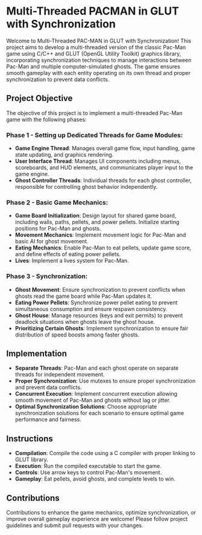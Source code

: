 # Multi-Threaded PACMAN in GLUT with Synchronization

Welcome to Multi-Threaded PAC-MAN in GLUT with Synchronization! This project aims to develop a multi-threaded version of the classic Pac-Man game using C/C++ and GLUT (OpenGL Utility Toolkit) graphics library, incorporating synchronization techniques to manage interactions between Pac-Man and multiple computer-simulated ghosts. The game ensures smooth gameplay with each entity operating on its own thread and proper synchronization to prevent data conflicts.

## Project Objective

The objective of this project is to implement a multi-threaded Pac-Man game with the following phases:

### Phase 1 - Setting up Dedicated Threads for Game Modules:
- **Game Engine Thread**: Manages overall game flow, input handling, game state updating, and graphics rendering.
- **User Interface Thread**: Manages UI components including menus, scoreboards, and HUD elements, and communicates player input to the game engine.
- **Ghost Controller Threads**: Individual threads for each ghost controller, responsible for controlling ghost behavior independently.

### Phase 2 - Basic Game Mechanics:
- **Game Board Initialization**: Design layout for shared game board, including walls, paths, pellets, and power pellets. Initialize starting positions for Pac-Man and ghosts.
- **Movement Mechanics**: Implement movement logic for Pac-Man and basic AI for ghost movement.
- **Eating Mechanics**: Enable Pac-Man to eat pellets, update game score, and define effects of eating power pellets.
- **Lives**: Implement a lives system for Pac-Man.

### Phase 3 - Synchronization:
- **Ghost Movement**: Ensure synchronization to prevent conflicts when ghosts read the game board while Pac-Man updates it.
- **Eating Power Pellets**: Synchronize power pellet eating to prevent simultaneous consumption and ensure respawn consistency.
- **Ghost House**: Manage resources (keys and exit permits) to prevent deadlock situations when ghosts leave the ghost house.
- **Prioritizing Certain Ghosts**: Implement synchronization to ensure fair distribution of speed boosts among faster ghosts.

## Implementation

- **Separate Threads**: Pac-Man and each ghost operate on separate threads for independent movement.
- **Proper Synchronization**: Use mutexes to ensure proper synchronization and prevent data conflicts.
- **Concurrent Execution**: Implement concurrent execution allowing smooth movement of Pac-Man and ghosts without lag or jitter.
- **Optimal Synchronization Solutions**: Choose appropriate synchronization solutions for each scenario to ensure optimal game performance and fairness.

## Instructions

- **Compilation**: Compile the code using a C compiler with proper linking to GLUT library.
- **Execution**: Run the compiled executable to start the game.
- **Controls**: Use arrow keys to control Pac-Man's movement.
- **Gameplay**: Eat pellets, avoid ghosts, and complete levels to win.

## Contributions

Contributions to enhance the game mechanics, optimize synchronization, or improve overall gameplay experience are welcome! Please follow project guidelines and submit pull requests with your changes.
